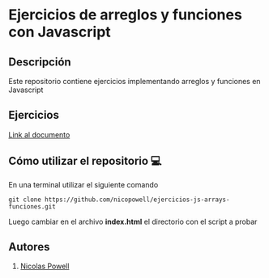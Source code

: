 # Ejercicios de arreglos y funciones con Javascript

## Descripción

Este repositorio contiene ejercicios implementando arreglos y funciones en Javascript

## Ejercicios

[Link al documento](https://docs.google.com/document/d/14BywuT7dxq7O-F4pOTMxvK2u6LBxy4S5j6Ok_-RFYz8/edit?usp=sharing)

## Cómo utilizar el repositorio 💻

En una terminal utilizar el siguiente comando

```
git clone https://github.com/nicopowell/ejercicios-js-arrays-funciones.git
```

Luego cambiar en el archivo **index.html** el directorio con el script a probar

## Autores

1. [Nicolas Powell](https://github.com/nicopowell)
